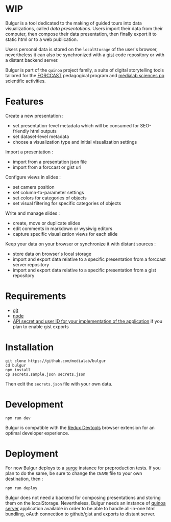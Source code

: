# WIP

Bulgur is a tool dedicated to the making of guided tours into data visualizations, called *data presentations*.
Users import their data from their computer, then compose their data presentation, then finally export it to static html or to a web publication.

Users personal data is stored on the `localStorage` of the user's browser, nevertheless it can also be synchronized with a [gist](https://gist.github.com/) code repository or with a distant backend server.

Bulgur is part of the ``quinoa`` project family, a suite of digital storytelling tools tailored for the [FORCCAST](https://forccast.hypotheses.org/) pedagogical program and [médialab sciences po](http://www.medialab.sciences-po.fr/) scientific activities.

# Features

Create a new presentation :

* set presentation-level metadata which will be consumed for SEO-friendly html outputs
* set dataset-level metadata
* choose a visualization type and initial visualization settings

Import a presentation :

* import from a presentation json file
* import from a forccast or gist url

Configure views in slides :

* set camera position
* set column-to-parameter settings
* set colors for categories of objects
* set visual filtering for specific categories of objects

Write and manage slides :

* create, move or duplicate slides
* edit comments in markdown or wysiwig editors
* capture specific visualization views for each slide

Keep your data on your browser or synchronize it with distant sources :

* store data on browser's local storage
* import and export data relative to a specific presentation from a forccast server repository
* import and export data relative to a specific presentation from a gist repository

# Requirements

* [git](https://git-scm.com/)
* [node](https://nodejs.org/en/)
* [API secret and user ID for your implementation of the application](https://github.com/settings/applications/new) if you plan to enable gist exports

# Installation

```
git clone https://github.com/medialab/bulgur
cd bulgur
npm install
cp secrets.sample.json secrets.json
```

Then edit the ``secrets.json`` file with your own data.

# Development

```
npm run dev
```

Bulgur is compatible with the [Redux Devtools](https://github.com/gaearon/redux-devtools) browser extension for an optimal developer experience.

# Deployment

For now Bulgur deploys to a [surge](http://surge.sh/) instance for preproduction tests. If you plan to do the same, be sure to change the `CNAME` file to your own destination, then :

```
npm run deploy
```

Bulgur does not need a backend for composing presentations and storing them on the localStorage. Nevertheless, Bulgur needs an instance of [quinoa server](https://github.com/medialab/quinoa-server) application available in order to be able to handle all-in-one html bundling, oAuth connection to github/gist and exports to distant server.
